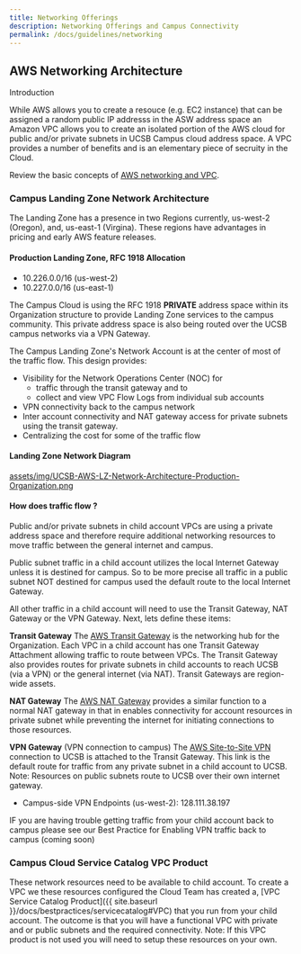 ```yaml
---
title: Networking Offerings
description: Networking Offerings and Campus Connectivity
permalink: /docs/guidelines/networking
---
```


## AWS Networking Architecture

Introduction

While AWS allows you to create a resouce (e.g. EC2 instance) that can be assigned a random public IP addresss in the ASW address space an Amazon VPC allows you to create an isolated portion of the AWS cloud for public and/or private subnets in UCSB Campus cloud address space. A VPC provides a number of benefits and is an elementary piece of secruity in the Cloud. 

Review the basic concepts of [AWS networking and VPC](https://docs.aws.amazon.com/vpc/latest/userguide/what-is-amazon-vpc.html).

### Campus Landing Zone Network Architecture
The Landing Zone has a presence in two Regions currently, us-west-2 (Oregon), and, us-east-1 (Virgina).  These regions have advantages in pricing and early AWS feature releases.

#### Production Landing Zone, RFC 1918 Allocation
  - 10.226.0.0/16 (us-west-2)
  - 10.227.0.0/16 (us-east-1)

The Campus Cloud is using the RFC 1918 **PRIVATE** address space within its Organization structure to provide Landing Zone services to the campus community.  This private address space is also being routed over the UCSB campus networks via a VPN Gateway.

The Campus Landing Zone's Network Account is at the center of most of the traffic flow. This design provides:

  - Visibility for the Network Operations Center (NOC) for 
     - traffic through the transit gateway and to 
     - collect and view VPC Flow Logs from individual sub accounts
  - VPN connectivity back to the campus network
  - Inter account connectivity and NAT gateway access for private subnets using the transit gateway.
  - Centralizing the cost for some of the traffic flow

#### Landing Zone Network Diagram
[assets/img/UCSB-AWS-LZ-Network-Architecture-Production-Organization.png]({{site.url}}assets/img/UCSB-AWS-LZ-Network-Architecture-Production-Organization.png)

#### How does traffic flow ?
Public and/or private subnets in child account VPCs are using a private address space and therefore require additional networking resources to move traffic between the general internet and campus.  

Public subnet traffic in a child account utilizes the local Internet Gateway unless it is destined for campus.  So to be more precise all traffic in a public subnet NOT destined for campus used the default route to the local Internet Gateway.

All other traffic in a child account will need to use the Transit Gateway, NAT Gateway or the VPN Gateway. Next, lets define these items:

**Transit Gateway**
The [AWS Transit Gateway](https://docs.aws.amazon.com/vpc/latest/tgw/what-is-transit-gateway.html) is the networking hub for the Organization.  Each VPC in a child account has one Transit Gateway Attachment allowing traffic to route between VPCs.  The Transit Gateway also provides routes for private subnets in child accounts to reach UCSB (via a VPN) or the general internet (via NAT).  Transit Gateways are region-wide assets.

**NAT Gateway**
The [AWS NAT Gateway](https://docs.aws.amazon.com/vpc/latest/userguide/vpc-nat-gateway.html) provides a similar function to a normal NAT gateway in that in enables connectivity for account resources in private subnet while preventing the internet for initiating connections to those resources.

**VPN Gateway** (VPN connection to campus)
The [AWS Site-to-Site VPN](https://docs.aws.amazon.com/vpn/latest/s2svpn/VPC_VPN.html) connection to UCSB is attached to the Transit Gateway.  This link is the default route for traffic from any private subnet in a child account to UCSB.  Note: Resources on public subnets route to UCSB over their own internet gateway.
  - Campus-side VPN Endpoints (us-west-2):  128.111.38.197

IF you are having trouble getting traffic from your child account back to campus please see our Best Practice for Enabling VPN traffic back to campus (coming soon)

### Campus Cloud Service Catalog VPC Product

These network resources need to be available to child account. To create a VPC we these resources configured the Cloud Team has created a, [VPC Service Catalog Product]({{ site.baseurl }}/docs/bestpractices/servicecatalog#VPC) that you run from your child account.  The outcome is that you will have a functional VPC with private and or public subnets and the required connectivity. Note: If this VPC product is not used you will need to setup these resources on your own.
